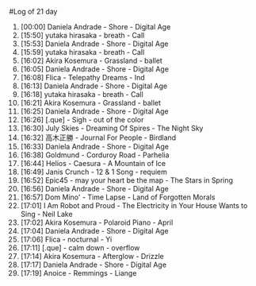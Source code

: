 #Log of 21 day

1. [00:00] Daniela Andrade - Shore - Digital Age
1. [15:50] yutaka hirasaka - breath - Call
1. [15:53] Daniela Andrade - Shore - Digital Age
1. [15:59] yutaka hirasaka - breath - Call
1. [16:02] Akira Kosemura - Grassland - ballet
1. [16:05] Daniela Andrade - Shore - Digital Age
1. [16:08] Flica - Telepathy Dreams - Ind
1. [16:13] Daniela Andrade - Shore - Digital Age
1. [16:18] yutaka hirasaka - breath - Call
1. [16:21] Akira Kosemura - Grassland - ballet
1. [16:25] Daniela Andrade - Shore - Digital Age
1. [16:26] [.que] - Sigh - out of the color
1. [16:30] July Skies - Dreaming Of Spires - The Night Sky
1. [16:32] 高木正勝 - Journal For People - Birdland
1. [16:33] Daniela Andrade - Shore - Digital Age
1. [16:38] Goldmund - Corduroy Road - Parhelia
1. [16:44] Helios - Caesura - A Mountain of Ice
1. [16:49] Janis Crunch - 12 & 1 Song - requiem
1. [16:52] Epic45 - may your heart be the map - The Stars in Spring
1. [16:56] Daniela Andrade - Shore - Digital Age
1. [16:57] Dom Mino' - Time Lapse - Land of Forgotten Morals
1. [17:01] I Am Robot and Proud - The Electricity in Your House Wants to Sing - Neil Lake
1. [17:02] Akira Kosemura - Polaroid Piano - April
1. [17:04] Daniela Andrade - Shore - Digital Age
1. [17:06] Flica - nocturnal - Yi
1. [17:11] [.que] - calm down - overflow
1. [17:14] Akira Kosemura - Afterglow - Drizzle
1. [17:17] Daniela Andrade - Shore - Digital Age
1. [17:19] Anoice - Remmings - Liange
